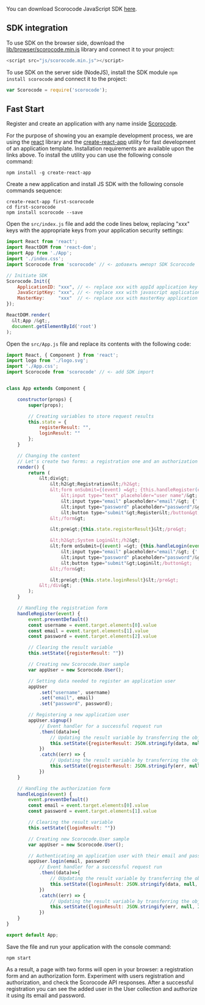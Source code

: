 You can download Scorocode JavaScript SDK [here](https://github.com/Scorocode/scorocode-SDK-JS).

## SDK integration

To use SDK on the browser side, download the [lib/browser/scorocode.min.js](https://github.com/Scorocode/scorocode-SDK-JS/blob/master/lib/browser/scorocode.min.js) library and connect it to your project: 

```js
<script src="js/scorocode.min.js"></script>
```
 
To use SDK on the server side (NodeJS), install the SDK module `npm install scorocode` and connect it to the project:

```js
var Scorocode = require('scorocode');
```
## Fast Start

Register and create an application with any name inside [Scorocode](https://scorocode.ru/).

For the purpose of showing you an example development process, we are using the [react](https://facebook.github.io/react/) library and the [create-react-app](https://github.com/facebookincubator/create-react-app) utility for fast development of an application template. Installation requirements are available upon the links above. To install the utility you can use the following console command:

```
npm install -g create-react-app
```

Create a new application and install JS SDK with the following console commands sequence:

```
create-react-app first-scorocode
cd first-scorocode
npm install scorocode --save
```

Open the `src/index.js` file and add the code lines below, replacing "xxx" keys with the appropriate keys from your application security settings:

```js
import React from 'react';
import ReactDOM from 'react-dom';
import App from './App';
import './index.css';
import Scorocode from 'scorocode' // <- добавить импорт SDK Scorocode

// Initiate SDK
Scorocode.Init({
    ApplicationID: "xxx", // <- replace xxx with appId application key
    JavaScriptKey: "xxx", // <- replace xxx with javascript application key
    MasterKey:     "xxx"  // <- replace xxx with masterKey application key
});

ReactDOM.render(
  &lt;App /&gt;,
  document.getElementById('root')
);
```

Open  the `src/App.js` file and replace its contents with the following code:

```js
import React, { Component } from 'react';
import logo from './logo.svg';
import './App.css';
import Scorocode from 'scorocode' // <- add SDK import


class App extends Component {

    constructor(props) {
        super(props);

        // Creating variables to store request results  
        this.state = {
            registerResult: "",
            loginResult: ""
        };
    }

    // Changing the content
    // Let's create two forms: a registration one and an authorization one
    render() {
        return (
            &lt;div&gt;
                &lt;h2&gt;Registration&lt;/h2&gt;
                &lt;form onSubmit={(event) =&gt; {this.handleRegister(event)}}&gt;
                    &lt;input type="text" placeholder="user name"/&gt; {' '}
                    &lt;input type="email" placeholder="email"/&gt; {' '}
                    &lt;input type="password" placeholder="password"/&gt;
                    &lt;button type="submit"&gt;Register&lt;/button&gt;
                &lt;/form&gt;

                &lt;pre&gt;{this.state.registerResult}&lt;/pre&gt;

                &lt;h2&gt;System Login&lt;/h2&gt;
                &lt;form onSubmit={(event) =&gt; {this.handleLogin(event)}}&gt;
                    &lt;input type="email" placeholder="email"/&gt; {' '}
                    &lt;input type="password" placeholder="password"/&gt;
                    &lt;button type="submit"&gt;Login&lt;/button&gt;
                &lt;/form&gt;

                &lt;pre&gt;{this.state.loginResult}&lt;/pre&gt;
            &lt;/div&gt;
        );
    }

    // Handling the registration form
    handleRegister(event) {
        event.preventDefault()
        const username = event.target.elements[0].value
        const email = event.target.elements[1].value
        const password = event.target.elements[2].value

        // Clearing the result variable 
        this.setState({registerResult: ""})

        // Creating new Scorocode.User sample
        var appUser = new Scorocode.User();

        // Setting data needed to register an application user
        appUser
            .set("username", username)
            .set("email", email)
            .set("password", password);

        // Registering a new application user
        appUser.signup()
            // Event handler for a successful request run
            .then((data)=>{
                // Updating the result variable by transferring the object in the code line
                this.setState({registerResult: JSON.stringify(data, null, 2)})
            })
            .catch((err) => {
                // Updating the result variable by transferring the object in the code line
                this.setState({registerResult: JSON.stringify(err, null, 2)})
            })
    }

    // Handling the authorization form
    handleLogin(event) {
        event.preventDefault()
        const email = event.target.elements[0].value
        const password = event.target.elements[1].value

        // Clearing the result variable
        this.setState({loginResult: ""})

        // Creating new Scorocode.User sample
        var appUser = new Scorocode.User();

        // Authenticating an application user with their email and password
        appUser.login(email, password)
            // Event handler for a successful request run
            .then((data)=>{
                // ОUpdating the result variable by transferring the object in the code line
                this.setState({loginResult: JSON.stringify(data, null, 2)})
            })
            .catch((err) => {
                // Updating the result variable by transferring the object in the code line
                this.setState({loginResult: JSON.stringify(err, null, 2)})
            })
    }
}

export default App;
```

Save the file and run your application with the console command:

```
npm start
```

As a result, a page with two forms will open in your browser: a registration form and an authorization form.
Experiment with users registration and authorization, and check the Scorocode API responses.
After a successful registration you can see the added user in the User collection and authorize it using its email and password. 
